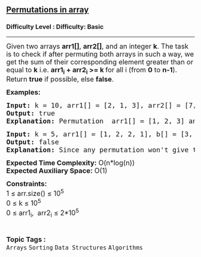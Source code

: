 <h2><a href="https://www.geeksforgeeks.org/problems/permutations-in-array1747/1">Permutations in array</a></h2><h3>Difficulty Level : Difficulty: Basic</h3><hr><div class="problems_problem_content__Xm_eO"><p><span style="font-size: 18px;">Given two arrays <strong>arr1[]</strong>, <strong>arr2[]</strong>, and an integer <strong>k</strong>. The task is to check if after permuting both arrays in such a way, we get the sum of their corresponding element greater than or equal to <strong>k</strong> i.e. <strong>arr1<sub>i</sub> + arr2<sub>i</sub> &gt;= k </strong>for all i (from <strong>0</strong> to <strong>n-1</strong>). Return <strong>true</strong> if possible, else <strong>false</strong>.</span>&nbsp;</p>
<p><span style="font-size: 18px;"><strong>Examples:</strong></span></p>
<pre><span style="font-size: 18px;"><strong>Input: </strong>k = 10, arr1[] = [2, 1, 3], arr2[] = [7, 8, 9]. 
<strong>Output: </strong>true
<strong>Explanation: </strong>Permutation  arr1[] = [1, 2, 3] and arr2[] = [9, 8, 7 ] satisfy the condition arr1[i] + arr2[i] &gt;= k</span></pre>
<pre><span style="font-size: 18px;"><strong>Input: </strong>k = 5, arr1[] = [1, 2, 2, 1], b[] = [3, 3, 3, 4].
<strong>Output: </strong>false</span>
<span style="font-size: 18px;"><strong><span style="font-size: 18px;">Explanation:</span> </strong></span><span style="font-size: 18px;">Since any permutation won't give the answer.</span></pre>
<p><span style="font-size: 18px;"><strong>Expected Time Complexity:</strong> O(n*log(n))<br><strong>Expected Auxiliary Space:</strong> O(1)</span></p>
<p><span style="font-size: 18px;"><strong>Constraints:</strong><br>1 ≤ arr.size() ≤ 10<sup>5</sup></span><br><span style="font-size: 18px;">0 ≤ k ≤ 10<sup>5</sup><br>0 ≤ arr1<sub>i</sub>,&nbsp; arr2<sub>i</sub> ≤ 2*10<sup>5</sup></span></p></div><br><p><span style=font-size:18px><strong>Topic Tags : </strong><br><code>Arrays</code>&nbsp;<code>Sorting</code>&nbsp;<code>Data Structures</code>&nbsp;<code>Algorithms</code>&nbsp;